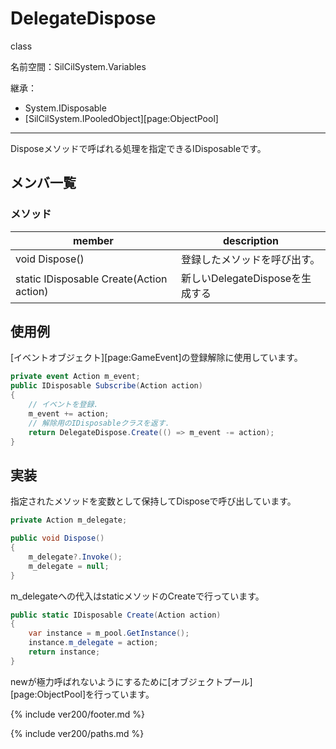 # DelegateDispose

class

名前空間：SilCilSystem.Variables

継承：
- System.IDisposable
- [SilCilSystem.IPooledObject][page:ObjectPool]

---

Disposeメソッドで呼ばれる処理を指定できるIDisposableです。

## メンバ一覧

### メソッド

|member|description|
|-|-|
|void Dispose()|登録したメソッドを呼び出す。|
|static IDisposable Create(Action action)|新しいDelegateDisposeを生成する|

## 使用例

[イベントオブジェクト][page:GameEvent]の登録解除に使用しています。

```cs
private event Action m_event;
public IDisposable Subscribe(Action action)
{
    // イベントを登録.
    m_event += action;
    // 解除用のIDisposableクラスを返す.
    return DelegateDispose.Create(() => m_event -= action);
}
```

## 実装

指定されたメソッドを変数として保持してDisposeで呼び出しています。

```cs
private Action m_delegate;

public void Dispose()
{
    m_delegate?.Invoke();
    m_delegate = null;
}
```

m_delegateへの代入はstaticメソッドのCreateで行っています。

```cs
public static IDisposable Create(Action action)
{
    var instance = m_pool.GetInstance();
    instance.m_delegate = action;
    return instance;
}
```

newが極力呼ばれないようにするために[オブジェクトプール][page:ObjectPool]を行っています。

<!--- footer --->

{% include ver200/footer.md %}

<!--- 参照 --->

{% include ver200/paths.md %}

